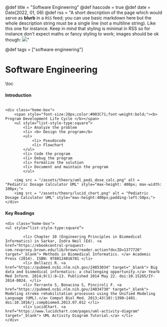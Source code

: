 @def title = "Software Engineering"
@def hascode = true
@def date = Date(2022, 01, 06)
@def rss = "A short description of the page which would serve as **blurb** in a `RSS` feed; you can use basic markdown here but the whole description string must be a single line (not a multiline string). Like this one for instance. Keep in mind that styling is minimal in RSS so for instance don't expect maths or fancy styling to work; images should be ok though: ![](https://upload.wikimedia.org/wikipedia/en/3/32/Rick_and_Morty_opening_credits.jpeg)"

@def tags = ["software engineering"]

# Software Engineering

\toc

#### Introduction

~~~ 

<div class="home-box">
    <span style="font-size:20px;color:#003C71;font-weight:bold;"><b> Program Development Life Cycle </b></span>
    <ul style=“list-style-type:square”>
        <li> Analyze the problem
        <li> <b> Design the program</b>
        <ul>
            <li> Pseudocode
            <li> Flowchart
        </ul>
        <li> Code the program
        <li> Debug the program
        <li> Formalize the solution
        <li> Document and maintain the program
        </ul>

    <img src = "/assets/theory/uml_pedi_dose_calc.png" alt = "Pediatric Dosage Calculator UML" style="max-height: 400px; max-width: 100px;">
    <img src = "/assets/theory/lucid_chart.png" alt = "Pediatric Dosage Calculator UML" style="max-height:400px;padding-left:50px;">
</div> 
~~~ 


#### Key Readings

~~~ 
<div class="home-box">
<ul style=“list-style-type:square”>

        <li> Chapter 10 (Engineering Principles in Biomedical Informatics) in Sarkar, Indra Neil (Ed). <a href="https://ebookcentral-proquest-com.revproxy.brown.edu/lib/brown/reader.action?docID=1377720" target="_blank"> Methods in Biomedical Informatics. </a> Academic Press (2014). ISBN: 9780124016781 </li>
        <li> Bellazzi R. <a href="https://pubmed.ncbi.nlm.nih.gov/24853034" target="_blank"> Big data and biomedical informatics: a challenging opportunity.</a> Yearb Med Inform. 2014;9(1):8–13. Published 2014 May 22. doi:10.15265/IY-2014-0024. </li>
        <li> Ferrante S, Bonacina S, Pinciroli F. <a href="https://pubmed.ncbi.nlm.nih.gov/24034730" target="_blank"> Modeling stroke rehabilitation processes using the Unified Modeling Language (UML).</a> Comput Biol Med. 2013;43(10):1390–1401. doi:10.1016/j.compbiomed.2013.07.012 </li> 
        <li> LucidChart. <a href="https://www.lucidchart.com/pages/uml-activity-diagram" target="_blank"> UML Activity Diagram Tutorial.</a> </li>
</div> 
~~~ 